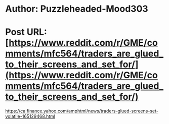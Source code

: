# Author: Puzzleheaded-Mood303
# Post URL: [https://www.reddit.com/r/GME/comments/mfc564/traders_are_glued_to_their_screens_and_set_for/](https://www.reddit.com/r/GME/comments/mfc564/traders_are_glued_to_their_screens_and_set_for/)


https://ca.finance.yahoo.com/amphtml/news/traders-glued-screens-set-volatile-165129468.html